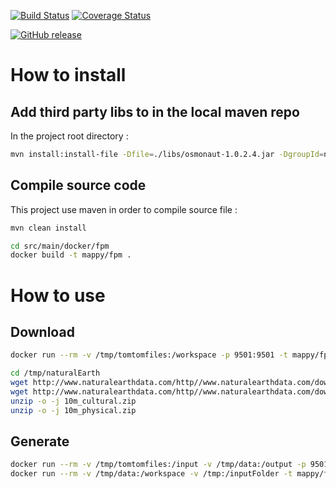 [![Build Status](https://travis-ci.org/Mappy/fpm.svg?branch=master)](https://travis-ci.org/Mappy/fpm)
[![Coverage Status](https://coveralls.io/repos/github/Mappy/fpm/badge.svg?branch=master)](https://coveralls.io/github/Mappy/fpm?branch=master)

[![GitHub release](https://img.shields.io/github/release/mappy/fpm.svg)]()

# How to install

## Add third party libs to in the local maven repo

In the project root directory :

```bash
mvn install:install-file -Dfile=./libs/osmonaut-1.0.2.4.jar -DgroupId=net.morbz -DartifactId=osmonaut -Dversion=1.0.2.4 -Dpackaging=jar
```

## Compile source code

This project use maven in order to compile source file :

```bash
mvn clean install

cd src/main/docker/fpm
docker build -t mappy/fpm .
```

# How to use
 
## Download

```bash
docker run --rm -v /tmp/tomtomfiles:/workspace -p 9501:9501 -t mappy/fpm com.mappy.fpm.batches.tomtom.download.TomtomDownloader /workspace 2016_09  yourLogin yourPassword
```

```bash
cd /tmp/naturalEarth
wget http://www.naturalearthdata.com/http//www.naturalearthdata.com/download/10m/cultural/10m_cultural.zip
wget http://www.naturalearthdata.com/http//www.naturalearthdata.com/download/10m/physical/10m_physical.zip
unzip -o -j 10m_cultural.zip
unzip -o -j 10m_physical.zip
```

## Generate

```bash
docker run --rm -v /tmp/tomtomfiles:/input -v /tmp/data:/output -p 9501:9501 -t mappy/fpm com.mappy.fpm.batches.GenerateFullPbf "Belgique,Luxembourg" "/input" "/output" Europe.osm.pbf 2
docker run --rm -v /tmp/data:/workspace -v /tmp:/inputFolder -t mappy/fpm com.mappy.fpm.batches.merge.MergeNaturalEarthTomtom
```